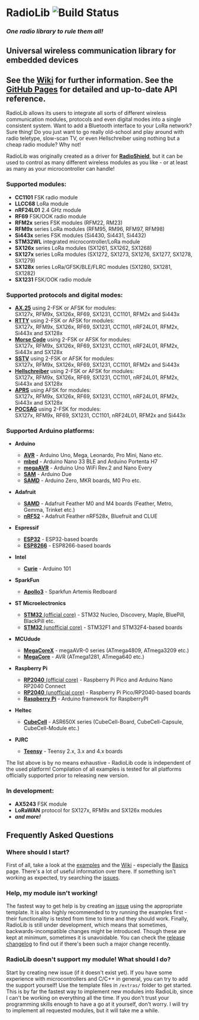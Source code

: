 # RadioLib ![Build Status](https://github.com/jgromes/RadioLib/workflows/CI/badge.svg)

### _One radio library to rule them all!_

## Universal wireless communication library for embedded devices

## See the [Wiki](https://github.com/jgromes/RadioLib/wiki) for further information. See the [GitHub Pages](https://jgromes.github.io/RadioLib) for detailed and up-to-date API reference.

RadioLib allows its users to integrate all sorts of different wireless communication modules, protocols and even digital modes into a single consistent system.
Want to add a Bluetooth interface to your LoRa network? Sure thing! Do you just want to go really old-school and play around with radio teletype, slow-scan TV, or even Hellschreiber using nothing but a cheap radio module? Why not!

RadioLib was originally created as a driver for [__RadioShield__](https://github.com/jgromes/RadioShield), but it can be used to control as many different wireless modules as you like - or at least as many as your microcontroller can handle!

### Supported modules:
* __CC1101__ FSK radio module
* __LLCC68__ LoRa module
* __nRF24L01__ 2.4 GHz module
* __RF69__ FSK/OOK radio module
* __RFM2x__ series FSK modules (RFM22, RM23)
* __RFM9x__ series LoRa modules (RFM95, RM96, RFM97, RFM98)
* __Si443x__ series FSK modules (Si4430, Si4431, Si4432)
* __STM32WL__ integrated microcontroller/LoRa module
* __SX126x__ series LoRa modules (SX1261, SX1262, SX1268)
* __SX127x__ series LoRa modules (SX1272, SX1273, SX1276, SX1277, SX1278, SX1279)
* __SX128x__ series LoRa/GFSK/BLE/FLRC modules (SX1280, SX1281, SX1282)
* __SX1231__ FSK/OOK radio module

### Supported protocols and digital modes:
* [__AX.25__](https://www.sigidwiki.com/wiki/PACKET) using 2-FSK or AFSK for modules:  
SX127x, RFM9x, SX126x, RF69, SX1231, CC1101, RFM2x and Si443x
* [__RTTY__](https://www.sigidwiki.com/wiki/RTTY) using 2-FSK or AFSK for modules:  
SX127x, RFM9x, SX126x, RF69, SX1231, CC1101, nRF24L01, RFM2x, Si443x and SX128x
* [__Morse Code__](https://www.sigidwiki.com/wiki/Morse_Code_(CW)) using 2-FSK or AFSK for modules:  
SX127x, RFM9x, SX126x, RF69, SX1231, CC1101, nRF24L01, RFM2x, Si443x and SX128x
* [__SSTV__](https://www.sigidwiki.com/wiki/SSTV) using 2-FSK or AFSK for modules:  
SX127x, RFM9x, SX126x, RF69, SX1231, CC1101, RFM2x and Si443x
* [__Hellschreiber__](https://www.sigidwiki.com/wiki/Hellschreiber) using 2-FSK or AFSK for modules:  
SX127x, RFM9x, SX126x, RF69, SX1231, CC1101, nRF24L01, RFM2x, Si443x and SX128x
* [__APRS__](https://www.sigidwiki.com/wiki/APRS) using AFSK for modules:  
SX127x, RFM9x, SX126x, RF69, SX1231, CC1101, nRF24L01, RFM2x, Si443x and SX128x
* [__POCSAG__](https://www.sigidwiki.com/wiki/POCSAG) using 2-FSK for modules:  
SX127x, RFM9x, RF69, SX1231, CC1101, nRF24L01, RFM2x and Si443x

### Supported Arduino platforms:
* __Arduino__  
  * [__AVR__](https://github.com/arduino/ArduinoCore-avr) - Arduino Uno, Mega, Leonardo, Pro Mini, Nano etc.
  * [__mbed__](https://github.com/arduino/ArduinoCore-mbed) - Arduino Nano 33 BLE and Arduino Portenta H7
  * [__megaAVR__](https://github.com/arduino/ArduinoCore-megaavr) - Arduino Uno WiFi Rev.2 and Nano Every
  * [__SAM__](https://github.com/arduino/ArduinoCore-sam) - Arduino Due
  * [__SAMD__](https://github.com/arduino/ArduinoCore-samd) - Arduino Zero, MKR boards, M0 Pro etc.

* __Adafruit__
  * [__SAMD__](https://github.com/adafruit/ArduinoCore-samd) - Adafruit Feather M0 and M4 boards (Feather, Metro, Gemma, Trinket etc.)
  * [__nRF52__](https://github.com/adafruit/Adafruit_nRF52_Arduino) - Adafruit Feather nRF528x, Bluefruit and CLUE

* __Espressif__
  * [__ESP32__](https://github.com/espressif/arduino-esp32) - ESP32-based boards
  * [__ESP8266__](https://github.com/esp8266/Arduino) - ESP8266-based boards

* __Intel__
  * [__Curie__](https://github.com/arduino/ArduinoCore-arc32) - Arduino 101

* __SparkFun__
  * [__Apollo3__](https://github.com/sparkfun/Arduino_Apollo3) - Sparkfun Artemis Redboard

* __ST Microelectronics__
  * [__STM32__ (official core)](https://github.com/stm32duino/Arduino_Core_STM32) - STM32 Nucleo, Discovery, Maple, BluePill, BlackPill etc.
  * [__STM32__ (unofficial core)](https://github.com/rogerclarkmelbourne/Arduino_STM32) - STM32F1 and STM32F4-based boards

* __MCUdude__
  * [__MegaCoreX__](https://github.com/MCUdude/MegaCoreX) - megaAVR-0 series (ATmega4809, ATmega3209 etc.)
  * [__MegaCore__](https://github.com/MCUdude/MegaCore) - AVR (ATmega1281, ATmega640 etc.)

* __Raspberry Pi__
  * [__RP2040__ (official core)](https://github.com/arduino/ArduinoCore-mbed) - Raspberry Pi Pico and Arduino Nano RP2040 Connect
  * [__RP2040__ (unofficial core)](https://github.com/earlephilhower/arduino-pico) - Raspberry Pi Pico/RP2040-based boards
  * [__Raspberry Pi__](https://github.com/me-no-dev/RasPiArduino) - Arduino framework for RaspberryPI

* __Heltec__
  * [__CubeCell__](https://github.com/HelTecAutomation/CubeCell-Arduino) - ASR650X series (CubeCell-Board, CubeCell-Capsule, CubeCell-Module etc.)

* __PJRC__
  * [__Teensy__](https://github.com/PaulStoffregen/cores) - Teensy 2.x, 3.x and 4.x boards

The list above is by no means exhaustive - RadioLib code is independent of the used platform! Compilation of all examples is tested for all platforms officially supported prior to releasing new version.

### In development:
* __AX5243__ FSK module
* __LoRaWAN__ protocol for SX127x, RFM9x and SX126x modules
* ___and more!___

## Frequently Asked Questions

### Where should I start?
First of all, take a look at the [examples](https://github.com/jgromes/RadioLib/tree/master/examples) and the [Wiki](https://github.com/jgromes/RadioLib/wiki) - especially the [Basics](https://github.com/jgromes/RadioLib/wiki/Basics) page. There's a lot of useful information over there. If something isn't working as expected, try searching the [issues](https://github.com/jgromes/RadioLib/issues/).

### Help, my module isn't working!
The fastest way to get help is by creating an [issue](https://github.com/jgromes/RadioLib/issues/new/choose) using the appropriate template. It is also highly recommended to try running the examples first - their functionality is tested from time to time and they should work. Finally, RadioLib is still under development, which means that sometimes, backwards-incompatible changes might be introduced. Though these are kept at minimum, sometimes it is unavoidable. You can check the [release changelog](https://github.com/jgromes/RadioLib/releases) to find out if there's been such a major change recently.

### RadioLib doesn't support my module! What should I do?
Start by creating new issue (if it doesn't exist yet). If you have some experience with microcontrollers and C/C++ in general, you can try to add the support yourself! Use the template files in `/extras/` folder to get started. This is by far the fastest way to implement new modules into RadioLib, since I can't be working on everything all the time. If you don't trust your programming skills enough to have a go at it yourself, don't worry. I will try to implement all requested modules, but it will take me a while.
